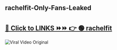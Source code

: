 
 ## rachelfit-Only-Fans-Leaked

# <h2><a href="https://clipsfans.com/rachelfit&ref=git">🔗 Click to LINKS ⏩⏩ 👉 🟢 rachelfit </a></h2>

<a href="https://clipsfans.com/rachelfit&ref=git" rel="nofollow" data-target="animated-image.originalLink"><img src="https://i.ibb.co.com/xMMVF88/686577567.gif" alt="Viral Video Original" style="max-width: 100%; display: inline-block;" data-target="animated-image.originalImage"></a>
